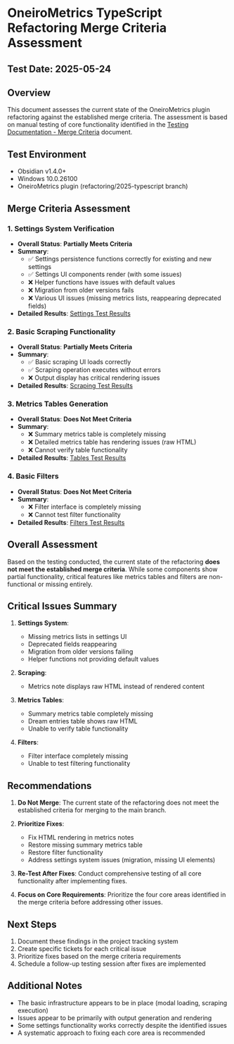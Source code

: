 # OneiroMetrics TypeScript Refactoring Merge Criteria Assessment

## Test Date: 2025-05-24

## Overview
This document assesses the current state of the OneiroMetrics plugin refactoring against the established merge criteria. The assessment is based on manual testing of core functionality identified in the [Testing Documentation - Merge Criteria](./index.md#merge-criteria) document.

## Test Environment
- Obsidian v1.4.0+
- Windows 10.0.26100
- OneiroMetrics plugin (refactoring/2025-typescript branch)

## Merge Criteria Assessment

### 1. Settings System Verification
- **Overall Status**: **Partially Meets Criteria**
- **Summary**:
  - ✅ Settings persistence functions correctly for existing and new settings
  - ✅ Settings UI components render (with some issues)
  - ❌ Helper functions have issues with default values
  - ❌ Migration from older versions fails
  - ❌ Various UI issues (missing metrics lists, reappearing deprecated fields)
- **Detailed Results**: [Settings Test Results](./settings-test-plan.md#test-results-2025-05-24)

### 2. Basic Scraping Functionality
- **Overall Status**: **Partially Meets Criteria**
- **Summary**:
  - ✅ Basic scraping UI loads correctly
  - ✅ Scraping operation executes without errors
  - ❌ Output display has critical rendering issues
- **Detailed Results**: [Scraping Test Results](./scraping-test-results.md)

### 3. Metrics Tables Generation
- **Overall Status**: **Does Not Meet Criteria**
- **Summary**:
  - ❌ Summary metrics table is completely missing
  - ❌ Detailed metrics table has rendering issues (raw HTML)
  - ❌ Cannot verify table functionality
- **Detailed Results**: [Tables Test Results](./tables-test-results.md)

### 4. Basic Filters
- **Overall Status**: **Does Not Meet Criteria**
- **Summary**:
  - ❌ Filter interface is completely missing
  - ❌ Cannot test filter functionality
- **Detailed Results**: [Filters Test Results](./filters-test-results.md)

## Overall Assessment
Based on the testing conducted, the current state of the refactoring **does not meet the established merge criteria**. While some components show partial functionality, critical features like metrics tables and filters are non-functional or missing entirely.

## Critical Issues Summary
1. **Settings System**:
   - Missing metrics lists in settings UI
   - Deprecated fields reappearing
   - Migration from older versions failing
   - Helper functions not providing default values

2. **Scraping**:
   - Metrics note displays raw HTML instead of rendered content

3. **Metrics Tables**:
   - Summary metrics table completely missing
   - Dream entries table shows raw HTML
   - Unable to verify table functionality

4. **Filters**:
   - Filter interface completely missing
   - Unable to test filtering functionality

## Recommendations
1. **Do Not Merge**: The current state of the refactoring does not meet the established criteria for merging to the main branch.

2. **Prioritize Fixes**:
   - Fix HTML rendering in metrics notes
   - Restore missing summary metrics table
   - Restore filter functionality
   - Address settings system issues (migration, missing UI elements)

3. **Re-Test After Fixes**: Conduct comprehensive testing of all core functionality after implementing fixes.

4. **Focus on Core Requirements**: Prioritize the four core areas identified in the merge criteria before addressing other issues.

## Next Steps
1. Document these findings in the project tracking system
2. Create specific tickets for each critical issue
3. Prioritize fixes based on the merge criteria requirements
4. Schedule a follow-up testing session after fixes are implemented

## Additional Notes
- The basic infrastructure appears to be in place (modal loading, scraping execution)
- Issues appear to be primarily with output generation and rendering
- Some settings functionality works correctly despite the identified issues
- A systematic approach to fixing each core area is recommended 